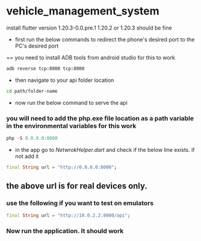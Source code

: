 # vehicle_management_system

install flutter version 1.20.3-0.0.pre.1
1.20.2 or 1.20.3 should be fine

* first run the below commands to redirect the phone's desired port to the PC's desired port

== you need to install ADB tools from android studio for this to work

``` bash
adb reverse tcp:8000 tcp:8000
```

* then navigate to your api folder location

``` bash
cd path/folder-name
```

* now run the below command to serve the api

### you will need to add the php.exe file location as a path variable in the environmental variables for this work

``` php
php -S 0.0.0.0:8000
```

* in the app go to *NetwrokHelper.dart* and check if the below line exists. if not add it

``` dart
final String url = "http://0.0.0.0:8000";
```

## the above url is for real devices only.

### use the following if you want to test on emulators

``` dart
final String url = "http://10.0.2.2:8000/api";
```

### Now run the application. It should work 
